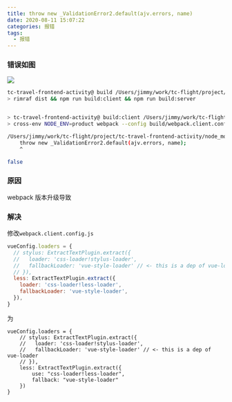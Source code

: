 ```yaml
---
title: throw new _ValidationError2.default(ajv.errors, name)
date: 2020-08-11 15:07:22
categories: 报错
tags:
  - 报错
---
```


### 错误如图

![](http://okmneu7zl.bkt.clouddn.com/%E5%B1%8F%E5%B9%95%E5%BF%AB%E7%85%A7%202017-12-11%20%E4%B8%8B%E5%8D%887.43.40.png)

```bash
tc-travel-frontend-activity@ build /Users/jimmy/work/tc-flight/project/tc-travel-frontend-activity
> rimraf dist && npm run build:client && npm run build:server


> tc-travel-frontend-activity@ build:client /Users/jimmy/work/tc-flight/project/tc-travel-frontend-activity
> cross-env NODE_ENV=product webpack --config build/webpack.client.config.js --progress --hide-modules

/Users/jimmy/work/tc-flight/project/tc-travel-frontend-activity/node_modules/schema-utils/dist/validateOptions.js:40
    throw new _ValidationError2.default(ajv.errors, name);
    ^

false
```

### 原因

webpack 版本升级导致

### 解决

修改`webpack.client.config.js`

```js
vueConfig.loaders = {
  // stylus: ExtractTextPlugin.extract({
  //   loader: 'css-loader!stylus-loader',
  //   fallbackLoader: 'vue-style-loader' // <- this is a dep of vue-loader
  // }),
  less: ExtractTextPlugin.extract({
    loader: 'css-loader!less-loader',
    fallbackLoader: 'vue-style-loader',
  }),
}
```

为

```
vueConfig.loaders = {
    // stylus: ExtractTextPlugin.extract({
    //   loader: 'css-loader!stylus-loader',
    //   fallbackLoader: 'vue-style-loader' // <- this is a dep of vue-loader
    // }),
    less: ExtractTextPlugin.extract({
        use: "css-loader!less-loader",
        fallback: "vue-style-loader"
    })
}
```
